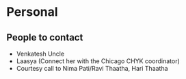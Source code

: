 # Personal

## People to contact
- Venkatesh Uncle
- Laasya (Connect her with the Chicago CHYK coordinator)
- Courtesy call to Nima Pati/Ravi Thaatha, Hari Thaatha


